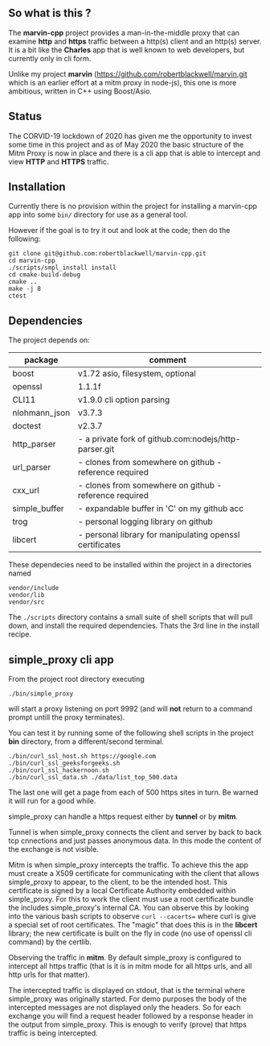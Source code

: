 ## So what is this ?
The __marvin-cpp__ project provides a man-in-the-middle proxy that can examine __http__ and __https__ traffic between a http(s) client and an http(s) server. It is a bit like the __Charles__  app that is well known to web developers,
but currently only in cli form.

Unlike my project __marvin__ (https://github.com/robertblackwell/marvin.git  which is an earlier effort at a mitm proxy in node-js), this one is more ambitious, written in C++ using Boost/Asio.

## Status

The CORVID-19 lockdown of 2020 has given me the opportunity to invest some time in this project and as of May 2020 the basic structure of the Mitm Proxy is now in place and there is a cli app that is able to intercept and view __HTTP__ and __HTTPS__ traffic. 

## Installation

Currently there is no provision within the project for installing a marvin-cpp app into some `bin/` directory for use as a general tool.

However if the goal is to try it out and look at the code; then do the following:

```
git clone git@github.com:robertblackwell/marvin-cpp.git
cd marvin-cpp
./scripts/smpl_install install
cd cmake-build-debug
cmake ..
make -j 8
ctest
```

## Dependencies
The project depends on:

| package | comment |
|--------------|--------------------|
| boost | v1.72 asio, filesystem, optional |
| openssl | 1.1.1f |
| CLI11 | v1.9.0 cli option parsing|
| nlohmann_json | v3.7.3 |
| doctest | v2.3.7 |
| http_parser | - a private fork of github.com:nodejs/http-parser.git|
|url_parser |- clones from somewhere on github - reference required|
|cxx_url |- clones from somewhere on github - reference required|
|simple_buffer |- expandable buffer in 'C' on my github acc|
|trog |- personal logging library on github|
|libcert |- personal library for manipulating openssl certificates|

These dependecies need to be installed within the project in a directories named

```
vendor/include
vendor/lib
vendor/src
```
The `./scripts` directory contains a small suite of shell scripts that will pull down, and install the required dependencies. Thats the 3rd line in the install recipe.

## simple_proxy cli app

From the project root directory executing
```
./bin/simple_proxy
```
will start a proxy listening on port 9992 (and will __not__ return to a command prompt untill the proxy terminates).

You can test it by running some of the following shell scripts in the project __bin__ directory, from a different/second terminal.

```
./bin/curl_ssl_host.sh https://google.com
./bin/curl_ssl_geeksforgeeks.sh
./bin/curl_ssl_hackernoon.sh
./bin/curl_ssl_data.sh ./data/list_top_500.data
```
The last one will get a page from each of 500 https sites in turn. Be warned it will run for a good while.

simple_proxy can handle a https request either by __tunnel__ or by __mitm__.

Tunnel is when simple_proxy connects the client and server by back to back tcp cnnections and just passes anonymous data. In this mode the content of the exchange is not visible.

Mitm is when simple_proxy intercepts the traffic. To achieve this the app must create a X509 certificate for communicating with the client that allows simple_proxy to appear, to the client, to be the intended host. This certificate is signed by a local Certificate Authority embedded within simple_proxy. For this to work the client must use a root certificate bundle the includes simple_proxy's internal CA. You can observe this by looking into the various bash scripts to observe `curl --cacerts=` where curl is give a special set of root certificates. The "magic" that does this is in the __libcert__ library; the new certificate is built on the fly in code (no use of openssl cli command) by the certlib. 

Observing the traffic in __mitm__. By default simple_proxy is configured to intercept all https traffic (that is it is in mitm mode for all https urls,
and all http urls for that matter). 

The intercepted traffic is displayed on stdout, that is the terminal where simple_proxy was originally started. For demo purposes the body of the intercepted messages are not displayed only the headers. So for each exchange you will find a request header followed by a response header in the output from simple_proxy. This is enough to verify (prove) that https traffic is being intercepted.





